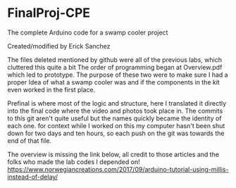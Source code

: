 # FinalProj-CPE
The complete Arduino code for a swamp cooler project

Created/modified by 
Erick Sanchez

The files deleted mentioned by github were all of the previous labs, which cluttered this quite a bit
The order of programming began at Overview.pdf which led to prototype. The purpose of these two were to 
make sure I had a proper Idea of what a swamp cooler was and if the components in the kit even worked in the 
first place.

Prefinal is where most of the logic and structure, here I translated it directly into the final code where the video 
and photos took place in. The commits to this git aren't quite useful but the names quickly became the identity of each
one. for context while I worked on this my computer hasn't been shut down for two days and ten hours, so each push on the
git was towards the end of that file.

The overview is missing the link below, all credit to those articles and the folks who made the lab codes I depended on!
https://www.norwegiancreations.com/2017/09/arduino-tutorial-using-millis-instead-of-delay/
